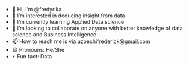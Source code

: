 - 👋 Hi, I’m @fredyrika
- 👀 I’m interested in deducing insight from data
- 🌱 I’m currently learning Applied Data science
- 💞️ I’m looking to collaborate on anyone with better knowledge of data science and Business Intelligence
- 📫 How to reach me is via uzoechifrederick@gmail.com
- 😄 Pronouns: He/She
- ⚡ Fun fact: Data 

<!---
fredyrika/fredyrika is a ✨ special ✨ repository because its `README.md` (this file) appears on your GitHub profile.
You can click the Preview link to take a look at your changes.
--->
